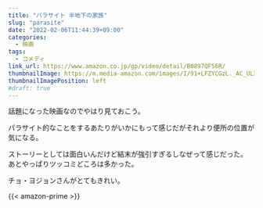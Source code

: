 ```yaml
---
title: "パラサイト 半地下の家族"
slug: "parasite"
date: "2022-02-06T11:44:39+09:00"
categories:
  - 映画
tags:
  - コメディ
link_url: https://www.amazon.co.jp/gp/video/detail/B0897QF56R/
thumbnailImage: https://m.media-amazon.com/images/I/91+LFZYCGzL._AC_UL320_.jpg
thumbnailImagePosition: left
#draft: true
---
```

話題になった映画なのでやはり見ておこう。
<!--more-->
パラサイト的なことをするあたりがいかにもって感じだがそれより便所の位置が気になる。

ストーリーとしては面白いんだけど結末が強引すぎるしなぜって感じだった。  
あとやっぱりツッコミどころは多かった。

チョ・ヨジョンさんがとてもきれい。

{{< amazon-prime >}}
